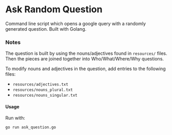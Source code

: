 # Ask Random Question
Command line script which opens a google query with a randomly generated question. Built with Golang.

### Notes

The question is built by using the nouns/adjectives found in `resources/` files. Then the pieces are joined together into Who/What/Where/Why questions.

To modify nouns and adjectives in the question, add entries to the following files:

* ```resources/adjectives.txt```
* ```resources/nouns_plural.txt```
* ```resources/nouns_singular.txt```

#### Usage

Run with:

```
go run ask_question.go
```
